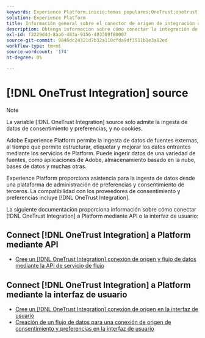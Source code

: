 ```yaml
---
keywords: Experience Platform;inicio;temas populares;OneTrust;onetrust;consentimiento;consentimiento y preferencias;conformidad
solution: Experience Platform
title: Información general sobre el conector de origen de integración de OneTrust
description: Obtenga información sobre cómo conectar la integración de OneTrust con Adobe Experience Platform mediante API o la interfaz de usuario.
exl-id: f2229d4d-8aa6-483a-9156-403309f80007
source-git-commit: 9846dc24321d7b32a110cfda9df3511b1e3a82ed
workflow-type: tm+mt
source-wordcount: '174'
ht-degree: 0%

---
```


# [!DNL OneTrust Integration] source

>[!NOTE]
>
>La variable [!DNL OneTrust Integration] source solo admite la ingesta de datos de consentimiento y preferencias, y no cookies.

Adobe Experience Platform permite la ingesta de datos de fuentes externas, al tiempo que permite estructurar, etiquetar y mejorar los datos entrantes mediante los servicios de Platform. Puede ingerir datos de una variedad de fuentes, como aplicaciones de Adobe, almacenamiento basado en la nube, bases de datos y muchas otras.

Experience Platform proporciona asistencia para la ingesta de datos desde una plataforma de administración de preferencias y consentimiento de terceros. La compatibilidad con los proveedores de consentimiento y preferencias incluye [!DNL OneTrust Integration].

La siguiente documentación proporciona información sobre cómo conectar [!DNL OneTrust Integration] a Platform mediante API o la interfaz de usuario:

## Connect [!DNL OneTrust Integration] a Platform mediante API

- [Cree un [!DNL OneTrust Integration] conexión de origen y flujo de datos mediante la API de servicio de flujo](../../tutorials/api/create/consent-and-preferences/onetrust.md)

## Connect [!DNL OneTrust Integration] a Platform mediante la interfaz de usuario

- [Cree un [!DNL OneTrust Integration] conexión de origen en la interfaz de usuario](../../tutorials/ui/create/consent-and-preferences/onetrust.md)
- [Creación de un flujo de datos para una conexión de origen de consentimiento y preferencias en la interfaz de usuario](../../tutorials/ui/dataflow/consent-and-preferences.md)
